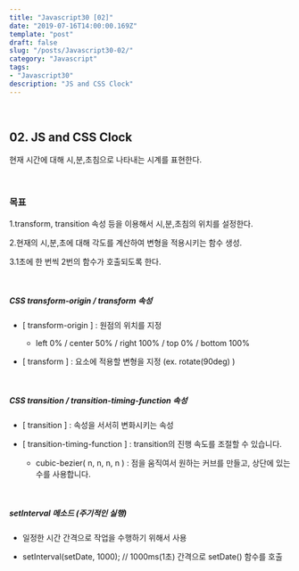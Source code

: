 ```yaml
---
title: "Javascript30 [02]"
date: "2019-07-16T14:00:00.169Z"
template: "post"
draft: false
slug: "/posts/Javascript30-02/"
category: "Javascript"
tags:
- "Javascript30"
description: "JS and CSS Clock"
---
```


<br>

## 02. JS and CSS Clock

현재 시간에 대해 시,분,초침으로 나타내는 시계를 표현한다.

<br>

### 목표

1.transform, transition 속성 등을 이용해서 시,분,초침의 위치를 설정한다.

2.현재의 시,분,초에 대해 각도를 계산하여 변형을 적용시키는 함수 생성.

3.1초에 한 번씩 2번의 함수가 호출되도록 한다.


<br>

##### CSS transform-origin / transform 속성

- [ transform-origin ]
: 원점의 위치를 지정

  - left 0% / center 50% / right 100% / top 0% / bottom 100%

- [ transform ]
: 요소에 적용할 변형을 지정 (ex. rotate(90deg) )

<br>

##### CSS transition / transition-timing-function 속성

- [ transition ]
: 속성을 서서히 변화시키는 속성

- [ transition-timing-function ]
: transition의 진행 속도를 조절할 수 있습니다.

  - cubic-bezier( n, n, n, n ) : 점을 움직여서 원하는 커브를 만들고, 상단에 있는 수를 사용합니다.

<br>

##### setInterval 메소드 (주기적인 실행)

- 일정한 시간 간격으로 작업을 수행하기 위해서 사용

- setInterval(setDate, 1000); // 1000ms(1초) 간격으로 setDate() 함수를 호출
